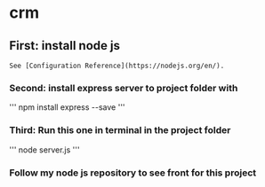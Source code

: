 # crm

## First: install node js
```
See [Configuration Reference](https://nodejs.org/en/).
```

### Second: install express server to project folder with
'''
npm install express --save
'''

### Third: Run this one in terminal in the project folder
'''
node server.js
'''


### Follow my node js repository to see front for this project